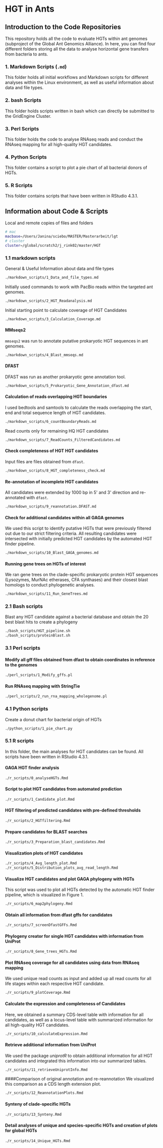 # HGT in Ants

## Introduction to the Code Repositories

This repository holds all the code to evaluate HGTs within ant genomes (subproject of the Global Ant Genomics Alliance).
In here, you can find four different folders storing all the data to analyse horizontal gene transfers from bacteria to ants.

### 1. Markdown Scripts (`.md`)
This folder holds all initial workflows and Markdown scripts for different analyses within the Linux environment, as well as useful information about data and file types.

### 2. bash Scripts
This folder holds scripts written in bash which can directly be submitted to the GridEngine Cluster.

### 3. Perl Scripts
This folder holds the code to analyse RNAseq reads and conduct the RNAseq mapping for all high-quality HGT candidates.

### 4. Python Scripts
This folder contains a script to plot a pie chart of all bacterial donors of HGTs.

### 5. R Scripts
This folder contains scripts that have been written in RStudio 4.3.1.

## Information about Code & Scripts

Local and remote copies of files and folders

```bash
# mac
macbase=/Users/Janina/sciebo/MASTER/Masterarbeit/lgt
# cluster
cluster=/global/scratch2/j_rink02/master/HGT
```

### 1.1 markdown scripts
General & Useful Information about data and file types
```bash
./markdown_scripts/1_Data_and_file_types.md
```
Initially used commands to work with PacBio reads within the targeted ant genomes.
```bash
./markdown_scripts/2_HGT_Readanalysis.md
```

Initial starting point to calculate coverage of HGT Candidates
```bash
./markdown_scripts/3_Calculation_Coverage.md
```

#### MMseqs2
`mmseqs2` was run to annotate putative prokaryotic HGT sequences in ant genomes.
```bash
./markdown_scripts/4_Blast_mmseqs.md
```

#### DFAST

DFAST was run as another prokaryotic gene annotation tool.
```bash
./markdown_scripts/5_Prokaryotic_Gene_Annotation_dfast.md
```

#### Calculation of reads overlapping HGT boundaries

I used bedtools and samtools to calculate the reads overlapping the start, end and total sequence length of HGT candidates.
```bash
./markdown_scripts/6_countBoundaryReads.md
```

Read counts only for remaining HQ HGT candidates
```bash
./markdown_scripts/7_ReadCounts_FilteredCandidates.md
```

#### Check completeness of HGT HGT candidates
Input files are files obtained from `dfast`.
```bash
./markdown_scripts/8_HGT_completeness_check.md
```

#### Re-annotation of incomplete HGT candidates
All candidates were extended by 1000 bp in 5' and 3' direction and re-annotated with `dfast`.
```bash
./markdown_scripts/9_reannotation.DFAST.md
```

#### Check for additional candidates within all GAGA genomes
We used this script to identify putative HGTs that were previously filtered out due to our strict filtering criteria. All resulting candidates were intersected with initially predicted HGT candidates by the automated HGT finder pipeline.
```bash
./markdown_scripts/10_Blast_GAGA_genomes.md
```

#### Running gene trees on HGTs of interest
We ran gene trees on the clade-specific prokaryotic protein HGT sequences (Lysozymes, MurNAc etherases, CFA synthases) and their closest blast homologs to conduct phylogenetic analyses.
```bash
./markdown_scripts/11_Run_GeneTrees.md
```

### 2.1 Bash scripts
Blast any HGT candidate against a bacterial database and obtain the 20 best blast hits to create a phylogeny
```bash
./bash_scripts/HGT_pipeline.sh
./bash_scripts/proteinBlast.sh
```

### 3.1 Perl scripts

#### Modify all gff files obtained from dfast to obtain coordinates in reference to the genomes
```bash
./perl_scripts/1_Modify_gffs.pl
```

#### Run RNAseq mapping with StringTie
```bash
./perl_scripts/2_run_rna_mapping_wholegenome.pl
```

### 4.1 Python scripts
Create a donut chart for bacterial origin of HGTs
```bash
./python_scripts/1_pie_chart.py
```

### 5.1 R scripts
In this folder, the main analyses for HGT candidates can be found. All scripts have been written in RStudio 4.3.1.

#### GAGA HGT finder analysis
```bash
./r_scripts/0_analyseHGTs.Rmd
```

#### Script to plot HGT candidates from automated prediction
```bash
./r_scripts/1_Candidate_plot.Rmd
```

#### HGT filtering of predicted candidates with pre-defined thresholds
```bash
./r_scripts/2_HGTfiltering.Rmd
```

#### Prepare candidates for BLAST searches
```bash
./r_scripts/3_Preparation_blast_candidates.Rmd
```
#### Visualization plots of HGT candidates
```bash
./r_scripts/4_Avg_length_plot.Rmd
./r_scripts/5_Distribution_plots_avg_read_length.Rmd
```

#### Visualize HGT candidates and plot GAGA phylogeny with HGTs
This script was used to plot all HGTs detected by the automatic HGT finder pipeline, which is visualized in Figure 1. 
```bash
./r_scripts/6_map2phylogeny.Rmd
```

#### Obtain all information from dfast gffs for candidates
```bash
./r_scripts/7_screenDfastGFFs.Rmd
```

#### Phylogeny creator for single HGT candidates with information from UniProt
```bash
./r_scripts/8_Gene_trees_HGTs.Rmd
```

#### Plot RNAseq coverage for all candidates using data from RNAseq mapping
We used unique read counts as input and added up all read counts for all life stages within each respective HGT candidate.

```bash
./r_scripts/9_plotCoverage.Rmd
```

#### Calculate the expression and completeness of Candidates
Here, we obtained a summary CDS-level table with information for all candidates, as well as a locus-level table with summarized information for all high-quality HGT candidates.
```bash
./r_scripts/10_calculateExpression.Rmd
```

#### Retrieve additional information from UniProt
We used the package *uniprotR* to obtain additional information for all HGT candidates and integrated this information into our summarized tables.
```bash
./r_scripts/11_retrieveUniprotInfo.Rmd
```

####Comparison of original annotation and re-reannotation
We visualized this comparison as a CDS length extension plot.
```bash
./r_scripts/12_ReannotationPlots.Rmd
```

#### Synteny of clade-specific HGTs
```bash
./r_scripts/13_Synteny.Rmd
```

#### Detail analyses of unique and species-specific HGTs and creation of plots for global HGTs
```bash
./r_scripts/14_Unique_HGTs.Rmd 
```
